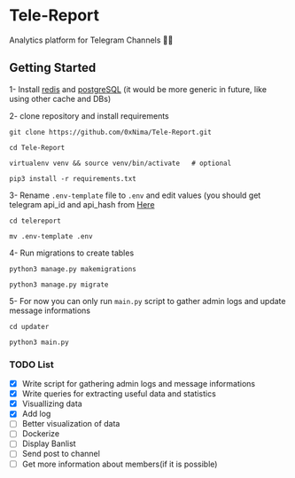 # Tele-Report
Analytics platform for Telegram Channels 🚧👷


## Getting Started

1- Install [redis](https://redis.io/topics/quickstart) and [postgreSQL](https://www.postgresql.org/download/) (it would be more generic in future, like using other cache and DBs)

2- clone repository and install requirements
```
git clone https://github.com/0xNima/Tele-Report.git

cd Tele-Report

virtualenv venv && source venv/bin/activate   # optional

pip3 install -r requirements.txt

```
3- Rename `.env-template` file to `.env` and edit values (you should get telegram api_id and api_hash from [Here](https://my.telegram.org/auth?to=apps)
```
cd telereport

mv .env-template .env
```
4- Run migrations to create tables
```
python3 manage.py makemigrations

python3 manage.py migrate
```
5- For now you can only run `main.py` script to gather admin logs and update message informations
```
cd updater

python3 main.py
```

### TODO List

- [x] Write script for gathering admin logs and message informations
- [x] Write queries for extracting useful data and statistics
- [x] Visuallizing data
- [x] Add log
- [ ] Better visualization of data
- [ ] Dockerize
- [ ] Display Banlist
- [ ] Send post to channel
- [ ] Get more information about members(if it is possible)
